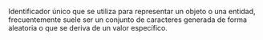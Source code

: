 Identificador único que se utiliza para representar un objeto o una entidad, frecuentemente suele ser un conjunto de caracteres generada de forma aleatoria o que se deriva de un valor específico.